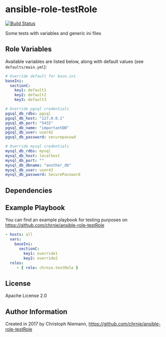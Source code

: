 # ansible-role-testRole

[![Build Status](https://travis-ci.org/chrnie/ansible-role-testRole.svg?branch=master)](https://travis-ci.org/chrnie/ansible-role-testRole)

Some tests with variables and generic ini files

## Role Variables

Available variables are listed below, along with default values (see `defaults/main.yml`):

```yml
# Override default for base.ini
baseIni:
  sectionC:
    key1: default1
    key2: default2
    key3: default3
```

```yml
# Override pgsql credentials
pgsql_db_rdbs: pgsql
pgsql_db_host: "127.0.0.1"
pgsql_db_port: "5432"
pgsql_db_name: "importantDB"
pgsql_db_user: user42
pgsql_db_password: securepasswd
```

```yml
# Override mysql credentials
mysql_db_rdbs: mysql
mysql_db_host: localhost
mysql_db_port: ""
mysql_db_dbname: "another_db"
mysql_db_user: user43
mysql_db_password: SecurePassword
```

## Dependencies


## Example Playbook
You can find an example playbook for testing purposes on https://github.com/chrnie/ansible-role-testRole

```yml
- hosts: all
  vars:
    baseIni:
      sectionC:
        key1: override1
        key2: override2
  roles:
     - { role: chrnie.testRole }
```

## License

Apache License 2.0

## Author Information

Created in 2017 by Christoph Niemann, https://github.com/chrnie/ansible-role-testRole
